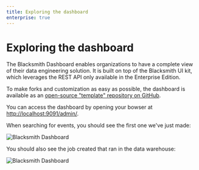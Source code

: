 ```yaml
---
title: Exploring the dashboard
enterprise: true
---
```


# Exploring the dashboard

The Blacksmith Dashboard enables organizations to have a complete view of their
data engineering solution. It is built on top of the Blacksmith UI kit, which
leverages the REST API only available in the Enterprise Edition.

To make forks and customization as easy as possible, the dashboard is available as
an [open-source "template" repository on GitHub](https://github.com/nunchistudio/blacksmith-dashboard).

You can access the dashboard by opening your bowser at <http://localhost:9091/admin/>.

When searching for events, you should see the first one we've just made:

![Blacksmith Dashboard](/images/blacksmith/first-event.png)

You should also see the job created that ran in the data warehouse:

![Blacksmith Dashboard](/images/blacksmith/first-job.png)
